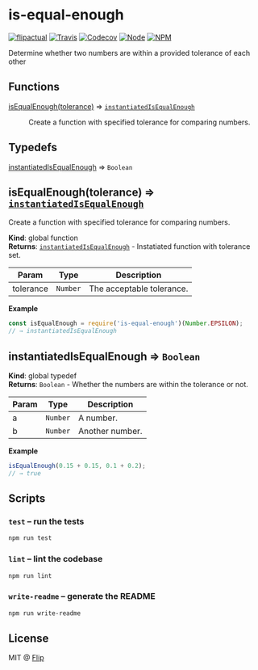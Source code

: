 # is-equal-enough

[![flipactual](https://img.shields.io/badge/😋-flipactual-218AC7.svg?style=flat-square)](https://www.flipactual.com/)
[![Travis](https://img.shields.io/travis/flipactual/is-equal-enough.svg?style=flat-square)](https://travis-ci.org/flipactual/is-equal-enough/)
[![Codecov](https://img.shields.io/codecov/c/github/flipactual/is-equal-enough.svg?style=flat-square)](https://codecov.io/gh/flipactual/is-equal-enough/)
[![Node](https://img.shields.io/node/v/is-equal-enough.svg?style=flat-square)](http://npmjs.com/package/is-equal-enough)
[![NPM](https://img.shields.io/npm/v/is-equal-enough.svg?style=flat-square)](http://npmjs.com/package/is-equal-enough)

Determine whether two numbers are within a provided tolerance of each other

## Functions

<dl>
<dt><a href="#isEqualEnough">isEqualEnough(tolerance)</a> ⇒ <code><a href="#instantiatedIsEqualEnough">instantiatedIsEqualEnough</a></code></dt>
<dd><p>Create a function with specified tolerance for comparing numbers.</p>
</dd>
</dl>

## Typedefs

<dl>
<dt><a href="#instantiatedIsEqualEnough">instantiatedIsEqualEnough</a> ⇒ <code>Boolean</code></dt>
<dd></dd>
</dl>

<a name="isEqualEnough"></a>

## isEqualEnough(tolerance) ⇒ <code>[instantiatedIsEqualEnough](#instantiatedIsEqualEnough)</code>
Create a function with specified tolerance for comparing numbers.

**Kind**: global function  
**Returns**: <code>[instantiatedIsEqualEnough](#instantiatedIsEqualEnough)</code> - Instatiated function with tolerance set.  

| Param | Type | Description |
| --- | --- | --- |
| tolerance | <code>Number</code> | The acceptable tolerance. |

**Example**  
```js
const isEqualEnough = require('is-equal-enough')(Number.EPSILON);
// → instantiatedIsEqualEnough
```
<a name="instantiatedIsEqualEnough"></a>

## instantiatedIsEqualEnough ⇒ <code>Boolean</code>
**Kind**: global typedef  
**Returns**: <code>Boolean</code> - Whether the numbers are within the tolerance or not.  

| Param | Type | Description |
| --- | --- | --- |
| a | <code>Number</code> | A number. |
| b | <code>Number</code> | Another number. |

**Example**  
```js
isEqualEnough(0.15 + 0.15, 0.1 + 0.2);
// → true
```

## Scripts

### `test` – run the tests

```sh
npm run test
```

### `lint` – lint the codebase

```sh
npm run lint
```

### `write-readme` – generate the README

```sh
npm run write-readme
```

## License

MIT @ [Flip](https://github.com/flipactual)
